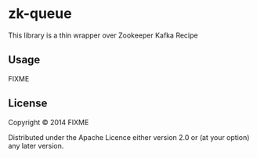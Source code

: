 # zk-queue

This library is a thin wrapper over Zookeeper Kafka Recipe

## Usage

FIXME

## License

Copyright © 2014 FIXME

Distributed under the Apache Licence either version 2.0 or (at your
option) any later version.
